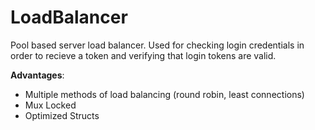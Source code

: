 # LoadBalancer
Pool based server load balancer.
Used for checking login credentials in order to recieve a token and verifying that login tokens are valid.

**Advantages**:
* Multiple methods of load balancing (round robin, least connections)
* Mux Locked
* Optimized Structs